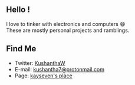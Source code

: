 [1]: https://twitter.com/KushanthaW
[2]: mailto:kushantha7@protonmail.com
[3]: https://kushantha7.github.io/
## Hello !

I love to tinker with electronics and computers :smile: \
These are mostly personal projects and ramblings.

## Find Me
+ Twitter: [KushanthaW][1]
+ E-mail: [kushantha7@protonmail.com][2]
+ Page: [kayseven's place][3]


<!--
**kushantha7/kushantha7** is a ✨ _special_ ✨ repository because its `README.md` (this file) appears on your GitHub profile.

Here are some ideas to get you started:

- 🔭 I’m currently working on ...
- 🌱 I’m currently learning ...
- 👯 I’m looking to collaborate on ...
- 🤔 I’m looking for help with ...
- 💬 Ask me about ...
- 📫 How to reach me: ...
- 😄 Pronouns: ...
- ⚡ Fun fact: ...
-->
